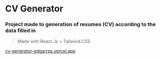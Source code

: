 # CV Generator
### Project made to generation of resumes (CV) according to the data filled in
> Made with React.Js + Tailwind.CSS

[cv-generator-edgarrps.vercel.app](https://cv-generator-edgarrps.vercel.app/)
